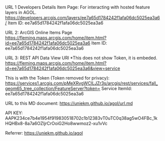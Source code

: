 URL 1 Developers Details Item Page:
For interacting with hosted feature layers in AGOL.
https://developers.arcgis.com/layers/ee7a65d1784242f1afa06dc5025ea3a6/
Item ID: ee7a65d1784242f1afa06dc5025ea3a6

URL 2: ArcGIS Online Items Page
https://fleming.maps.arcgis.com/home/item.html?id=ee7a65d1784242f1afa06dc5025ea3a6
Item ID: ee7a65d1784242f1afa06dc5025ea3a6

URL 3: REST API
Data View URl *This does not show Token, it is embeded.
https://fleming.maps.arcgis.com/home/item.html?id=ee7a65d1784242f1afa06dc5025ea3a6&view=service

This is with the Token (Token removed for privacy):
https://services1.arcgis.com/pMeXRvgWClLJZr3s/arcgis/rest/services/fall_geom65_tree_collection/FeatureServer?token=
Service ItemId: ee7a65d1784242f1afa06dc5025ea3a6

URL to this MD document:
https://uniekm.github.io/agol/url.md

API KEY:
AAPK234ce7b4e1954f919830518702c1b12383vT0uTC0q38ag5wO4FBc_1kHQHBx8-8a7a6OZljrCrOoiG2Ho8wwmoz2-xu1vVc

Referrer:
https://uniekm.github.io/agol
